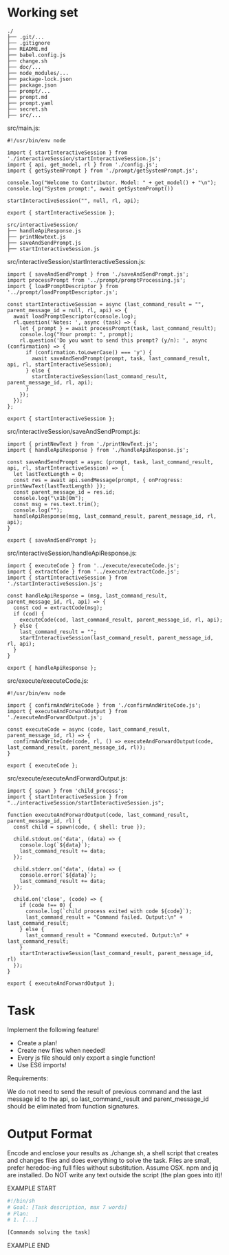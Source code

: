 # Working set

```
./
├── .git/...
├── .gitignore
├── README.md
├── babel.config.js
├── change.sh
├── doc/...
├── node_modules/...
├── package-lock.json
├── package.json
├── prompt/...
├── prompt.md
├── prompt.yaml
├── secret.sh
├── src/...

```
src/main.js:
```
#!/usr/bin/env node

import { startInteractiveSession } from './interactiveSession/startInteractiveSession.js';
import { api, get_model, rl } from './config.js';
import { getSystemPrompt } from './prompt/getSystemPrompt.js';

console.log("Welcome to Contributor. Model: " + get_model() + "\n");
console.log("System prompt:", await getSystemPrompt())

startInteractiveSession("", null, rl, api);

export { startInteractiveSession };

```

```
src/interactiveSession/
├── handleApiResponse.js
├── printNewtext.js
├── saveAndSendPrompt.js
├── startInteractiveSession.js

```
src/interactiveSession/startInteractiveSession.js:
```
import { saveAndSendPrompt } from './saveAndSendPrompt.js';
import processPrompt from '../prompt/promptProcessing.js';
import { loadPromptDescriptor } from '../prompt/loadPromptDescriptor.js';

const startInteractiveSession = async (last_command_result = "", parent_message_id = null, rl, api) => {
  await loadPromptDescriptor(console.log);
  rl.question('Notes: ', async (task) => {
    let { prompt } = await processPrompt(task, last_command_result);
    console.log("Your prompt: ", prompt);
    rl.question('Do you want to send this prompt? (y/n): ', async (confirmation) => {
      if (confirmation.toLowerCase() === 'y') {
        await saveAndSendPrompt(prompt, task, last_command_result, api, rl, startInteractiveSession);
      } else {
        startInteractiveSession(last_command_result, parent_message_id, rl, api);
      }
    });
  });
};

export { startInteractiveSession };

```

src/interactiveSession/saveAndSendPrompt.js:
```
import { printNewText } from './printNewText.js';
import { handleApiResponse } from './handleApiResponse.js';

const saveAndSendPrompt = async (prompt, task, last_command_result, api, rl, startInteractiveSession) => {
  let lastTextLength = 0;
  const res = await api.sendMessage(prompt, { onProgress: printNewText(lastTextLength) });
  const parent_message_id = res.id;
  console.log("\x1b[0m");
  const msg = res.text.trim();
  console.log("");
  handleApiResponse(msg, last_command_result, parent_message_id, rl, api);
}

export { saveAndSendPrompt };

```

src/interactiveSession/handleApiResponse.js:
```
import { executeCode } from '../execute/executeCode.js';
import { extractCode } from '../execute/extractCode.js';
import { startInteractiveSession } from './startInteractiveSession.js';

const handleApiResponse = (msg, last_command_result, parent_message_id, rl, api) => {
  const cod = extractCode(msg);
  if (cod) {
    executeCode(cod, last_command_result, parent_message_id, rl, api);
  } else {
    last_command_result = "";
    startInteractiveSession(last_command_result, parent_message_id, rl, api);
  }
}

export { handleApiResponse };

```

src/execute/executeCode.js:
```
#!/usr/bin/env node

import { confirmAndWriteCode } from './confirmAndWriteCode.js';
import { executeAndForwardOutput } from './executeAndForwardOutput.js';

const executeCode = async (code, last_command_result, parent_message_id, rl) => {
  confirmAndWriteCode(code, rl, () => executeAndForwardOutput(code, last_command_result, parent_message_id, rl));
}

export { executeCode };

```

src/execute/executeAndForwardOutput.js:
```
import { spawn } from 'child_process';
import { startInteractiveSession } from "../interactiveSession/startInteractiveSession.js";

function executeAndForwardOutput(code, last_command_result, parent_message_id, rl) {
  const child = spawn(code, { shell: true });

  child.stdout.on('data', (data) => {
    console.log(`${data}`);
    last_command_result += data;
  });

  child.stderr.on('data', (data) => {
    console.error(`${data}`);
    last_command_result += data;
  });

  child.on('close', (code) => {
    if (code !== 0) {
      console.log(`child process exited with code ${code}`);
      last_command_result = "Command failed. Output:\n" + last_command_result;
    } else {
      last_command_result = "Command executed. Output:\n" + last_command_result;
    }
    startInteractiveSession(last_command_result, parent_message_id, rl)
  });
}

export { executeAndForwardOutput };

```


# Task

Implement the following feature!

- Create a plan!
- Create new files when needed!
- Every js file should only export a single function!
- Use ES6 imports!

Requirements:

We do not need to send the result of previous command and the last message id to the api, so last_command_result and parent_message_id should be eliminated from function signatures.



# Output Format

Encode and enclose your results as ./change.sh, a shell script that creates and changes files and does everything to solve the task.
Files are small, prefer heredoc-ing full files without substitution.
Assume OSX.
npm and jq are installed.
Do NOT write any text outside the script (the plan goes into it)!


EXAMPLE START

```sh
#!/bin/sh
# Goal: [Task description, max 7 words]
# Plan:
# 1. [...]

[Commands solving the task]
```

EXAMPLE END

